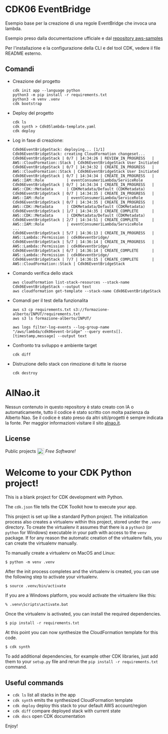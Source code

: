 # CDK06 EventBridge
Esempio base per la creazione di una regole EventBridge che invoca una lambda.

Esempio preso dalla documentazione ufficiale e dal [repository aws-samples](https://github.com/aws-samples/aws-cdk-examples/blob/main/python/api-eventbridge-lambda/api_eventbridge_lambda/api_eventbridge_lambda.py)

Per l'installazione e la configurazione della CLI e del tool CDK, vedere il file README esterno.

## Comandi 
- Creazione del progetto
    ```
    cdk init app --language python
    python3 -m pip install -r requirements.txt
    python3 -m venv .venv
    cdk bootstrap
    ```
- Deploy del progetto
    ```
    cdk ls
    cdk synth > Cdk05lambda-template.yaml
    cdk deploy      
    ```
- Log in fase di creazione:
    ```
    Cdk06EventBridgeStack: deploying... [1/1]
    Cdk06EventBridgeStack: creating CloudFormation changeset...
    Cdk06EventBridgeStack | 0/7 | 14:34:26 | REVIEW_IN_PROGRESS   | AWS::CloudFormation::Stack | Cdk06EventBridgeStack User Initiated
    Cdk06EventBridgeStack | 0/7 | 14:34:32 | CREATE_IN_PROGRESS   | AWS::CloudFormation::Stack | Cdk06EventBridgeStack User Initiated
    Cdk06EventBridgeStack | 0/7 | 14:34:34 | CREATE_IN_PROGRESS   | AWS::IAM::Role          | eventConsumer1Lambda/ServiceRole 
    Cdk06EventBridgeStack | 0/7 | 14:34:34 | CREATE_IN_PROGRESS   | AWS::CDK::Metadata      | CDKMetadata/Default (CDKMetadata)
    Cdk06EventBridgeStack | 0/7 | 14:34:35 | CREATE_IN_PROGRESS   | AWS::IAM::Role          | eventConsumer1Lambda/ServiceRole 
    Cdk06EventBridgeStack | 0/7 | 14:34:35 | CREATE_IN_PROGRESS   | AWS::CDK::Metadata      | CDKMetadata/Default (CDKMetadata) 
    Cdk06EventBridgeStack | 1/7 | 14:34:35 | CREATE_COMPLETE      | AWS::CDK::Metadata      | CDKMetadata/Default (CDKMetadata)
    Cdk06EventBridgeStack | 2/7 | 14:34:51 | CREATE_COMPLETE      | AWS::IAM::Role          | eventConsumer1Lambda/ServiceRole 
    ...
    Cdk06EventBridgeStack | 5/7 | 14:36:13 | CREATE_IN_PROGRESS   | AWS::Lambda::Permission | cdk06eventbridge/
    Cdk06EventBridgeStack | 5/7 | 14:36:14 | CREATE_IN_PROGRESS   | AWS::Lambda::Permission | cdk06eventbridge/
    Cdk06EventBridgeStack | 6/7 | 14:36:14 | CREATE_COMPLETE      | AWS::Lambda::Permission | cdk06eventbridge/
    Cdk06EventBridgeStack | 7/7 | 14:36:15 | CREATE_COMPLETE      | AWS::CloudFormation::Stack | Cdk06EventBridgeStack
    ```
- Comando verifica dello stack
    ```
    aws cloudformation list-stack-resources --stack-name Cdk06EventBridgeStack --output text
    aws cloudformation get-template --stack-name Cdk06EventBridgeStack
    ```
- Comandi per il test della funzionalita
    ```
    aws s3 cp requirements.txt s3://formazione-alberto/INPUT/requirements.txt
    aws s3 ls formazione-alberto/INPUT/
    
    aws logs filter-log-events --log-group-name "/aws/lambda/cdk06event-bridge" --query events[].[timestamp,message] --output text

    ```
- Confronto tra sviluppo e ambiente target
    ```
    cdk diff 
    ```
- Distruzione dello stack con rimozione di tutte le risorse
    ```    
    cdk destroy
    ```


# AlNao.it
Nessun contenuto in questo repository è stato creato con IA o automaticamente, tutto il codice è stato scritto con molta pazienza da Alberto Nao. Se il codice è stato preso da altri siti/progetti è sempre indicata la fonte. Per maggior informazioni visitare il sito [alnao.it](https://www.alnao.it/).

## License
Public projects 
<a href="https://it.wikipedia.org/wiki/GNU_General_Public_License"  valign="middle"><img src="https://img.shields.io/badge/License-GNU-blue" style="height:22px;"  valign="middle"></a> 
*Free Software!*





# Welcome to your CDK Python project!

This is a blank project for CDK development with Python.

The `cdk.json` file tells the CDK Toolkit how to execute your app.

This project is set up like a standard Python project.  The initialization
process also creates a virtualenv within this project, stored under the `.venv`
directory.  To create the virtualenv it assumes that there is a `python3`
(or `python` for Windows) executable in your path with access to the `venv`
package. If for any reason the automatic creation of the virtualenv fails,
you can create the virtualenv manually.

To manually create a virtualenv on MacOS and Linux:

```
$ python -m venv .venv
```

After the init process completes and the virtualenv is created, you can use the following
step to activate your virtualenv.

```
$ source .venv/bin/activate
```

If you are a Windows platform, you would activate the virtualenv like this:

```
% .venv\Scripts\activate.bat
```

Once the virtualenv is activated, you can install the required dependencies.

```
$ pip install -r requirements.txt
```

At this point you can now synthesize the CloudFormation template for this code.

```
$ cdk synth
```

To add additional dependencies, for example other CDK libraries, just add
them to your `setup.py` file and rerun the `pip install -r requirements.txt`
command.

## Useful commands

 * `cdk ls`          list all stacks in the app
 * `cdk synth`       emits the synthesized CloudFormation template
 * `cdk deploy`      deploy this stack to your default AWS account/region
 * `cdk diff`        compare deployed stack with current state
 * `cdk docs`        open CDK documentation

Enjoy!

